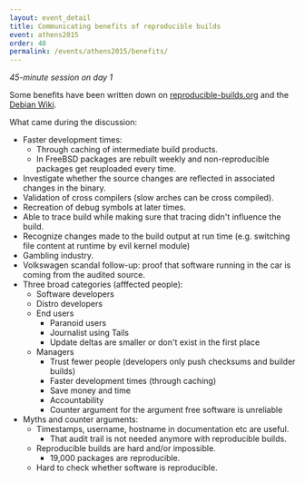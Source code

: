 ```yaml
---
layout: event_detail
title: Communicating benefits of reproducible builds
event: athens2015
order: 40
permalink: /events/athens2015/benefits/
---
```


*45-minute session on day 1*

Some benefits have been written down on [reproducible-builds.org](https://reproducible-builds.org/docs/buy-in/) and the [Debian Wiki](https://wiki.debian.org/ReproducibleBuilds/About).

What came during the discussion:

 * Faster development times:
   + Through caching of intermediate build products.
   + In FreeBSD packages are rebuilt weekly and non-reproducible packages get reuploaded every time.
 * Investigate whether the source changes are reflected in associated changes in the binary.
 * Validation of cross compilers (slow arches can be cross compiled).
 * Recreation of debug symbols at later times.
 * Able to trace build while making sure that tracing didn't influence the build.
 * Recognize changes made to the build output at run time (e.g. switching file content at runtime by evil kernel module)
 * Gambling industry.
 * Volkswagen scandal follow-up: proof that software running in the car is coming from the audited source.
 * Three broad categories (afffected people):
   + Software developers
   + Distro developers
   + End users
     - Paranoid users
     - Journalist using Tails
     - Update deltas are smaller or don't exist in the first place
   + Managers
     - Trust fewer people (developers only push checksums and builder builds)
     - Faster development times (through caching)
     - Save money and time
     - Accountability
     - Counter argument for the argument free software is unreliable
 * Myths and counter arguments:
   + Timestamps, username, hostname in documentation etc are useful.
     - That audit trail is not needed anymore with reproducible builds.
   + Reproducible builds are hard and/or impossible.
     - 19,000 packages are reproducible.
   + Hard to check whether software is reproducible.
